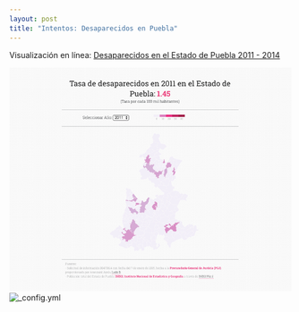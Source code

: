```yaml
---
layout: post
title: "Intentos: Desaparecidos en Puebla"
---
```


Visualización en línea: [Desaparecidos en el Estado de Puebla 2011 - 2014](http://gobiernofacil.com/herramientas/desaparecidos-en-puebla/)

![_config.yml](/images/2015/08/17/puebla_desaparecidos.gif)
![_config.yml](/images/2015/08/17/puebla_desaparecidos-1.png)